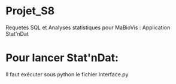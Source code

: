 # Projet_S8
Requetes SQL et Analyses statistiques pour MaBioVis : Application Stat'nDat

# Pour lancer Stat'nDat:
Il faut exécuter sous python le fichier Interface.py

